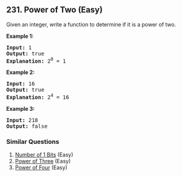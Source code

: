 ## 231. Power of Two (Easy)

<p>Given an integer, write a function to determine if it is a power of two.</p>

<p><strong>Example 1:</strong></p>

<pre>
<strong>Input:</strong> 1
<strong>Output:</strong> true 
<strong>Explanation: </strong>2<sup>0</sup>&nbsp;= 1
</pre>

<p><strong>Example 2:</strong></p>

<pre>
<strong>Input:</strong> 16
<strong>Output:</strong> true
<strong>Explanation: </strong>2<sup>4</sup>&nbsp;= 16</pre>

<p><strong>Example 3:</strong></p>

<pre>
<strong>Input:</strong> 218
<strong>Output:</strong> false</pre>


### Similar Questions
  1. [Number of 1 Bits](https://github.com/openset/leetcode/tree/master/solution/number-of-1-bits) (Easy)
  1. [Power of Three](https://github.com/openset/leetcode/tree/master/solution/power-of-three) (Easy)
  1. [Power of Four](https://github.com/openset/leetcode/tree/master/solution/power-of-four) (Easy)
